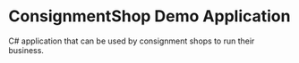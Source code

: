 # ConsignmentShop Demo Application

C# application that can be used by consignment shops to run their business.

